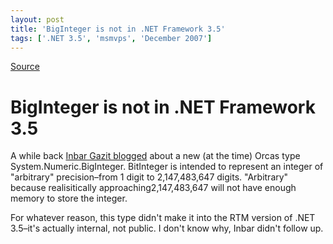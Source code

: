 ```yaml
---
layout: post
title: 'BigInteger is not in .NET Framework 3.5'
tags: ['.NET 3.5', 'msmvps', 'December 2007']
---
```

[Source](http://blogs.msmvps.com/peterritchie/2007/12/13/biginteger-is-not-in-net-framework-3-5/ "Permalink to BigInteger is not in .NET Framework 3.5")

# BigInteger is not in .NET Framework 3.5

A while back [Inbar Gazit blogged][1] about a new (at the time) Orcas type System.Numeric.BigInteger. BitInteger is intended to represent an integer of "arbitrary" precision–from 1 digit to 2,147,483,647 digits. "Arbitrary" because realisitically approaching2,147,483,647 will not have enough memory to store the integer.

For whatever reason, this type didn't make it into the RTM version of .NET 3.5–it's actually internal, not public. I don't know why, Inbar didn't follow up.

[1]: http://blogs.msdn.com/bclteam/archive/2007/01/16/introducing-system-numeric-biginteger-inbar-gazit.aspx


